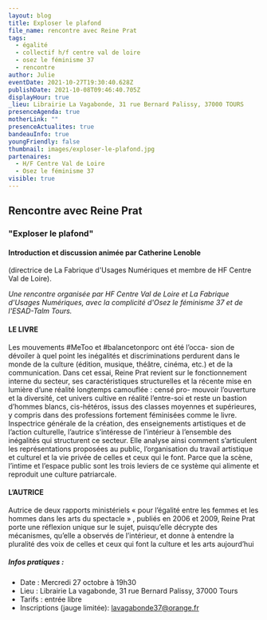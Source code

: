 ```yaml
---
layout: blog
title: Exploser le plafond
file_name: rencontre avec Reine Prat
tags:
  - égalité
  - collectif h/f centre val de loire
  - osez le féminisme 37
  - rencontre
author: Julie
eventDate: 2021-10-27T19:30:40.628Z
publishDate: 2021-10-08T09:46:40.705Z
displayHour: true
_lieu: Librairie La Vagabonde, 31 rue Bernard Palissy, 37000 TOURS
presenceAgenda: true
motherLink: ""
presenceActualites: true
bandeauInfo: true
youngFriendly: false
thumbnail: images/exploser-le-plafond.jpg
partenaires:
  - H/F Centre Val de Loire
  - Osez le féminisme 37
visible: true
---
```

## Rencontre avec Reine Prat
### "Exploser le plafond"
#### Introduction et discussion animée par Catherine Lenoble
(directrice de La Fabrique d'Usages Numériques et membre de HF Centre Val de Loire).

*Une rencontre organisée par HF Centre Val de Loire et La Fabrique d'Usages Numériques, avec la complicité d'Osez le féminisme 37 et de l'ESAD-Talm Tours.*


#### LE LIVRE
Les mouvements #MeToo et #balancetonporc ont été l’occa-
sion de dévoiler à quel point les inégalités et discriminations
perdurent dans le monde de la culture (édition, musique,
théâtre, cinéma, etc.) et de la communication. Dans cet essai,
Reine Prat revient sur le fonctionnement interne du secteur,
ses caractéristiques structurelles et la récente mise en
lumière d’une réalité longtemps camouflée : censé pro-
mouvoir l’ouverture et la diversité, cet univers cultive en réalité l’entre-soi et reste un bastion d’hommes blancs, cis-hétéros, issus des classes moyennes et supérieures, y compris dans
des professions fortement féminisées comme le livre.
Inspectrice générale de la création, des enseignements
artistiques et de l’action culturelle, l’autrice s’intéresse
de l’intérieur à l’ensemble des inégalités qui structurent
ce secteur. Elle analyse ainsi comment s’articulent les
représentations proposées au public, l’organisation du travail
artistique et culturel et la vie privée de celles et ceux qui le
font. Parce que la scène, l’intime et l’espace public sont les
trois leviers de ce système qui alimente et reproduit une
culture patriarcale.

#### L’AUTRICE
Autrice de deux rapports ministériels « pour l’égalité entre
les femmes et les hommes dans les arts du spectacle » ,
publiés en 2006 et 2009, Reine Prat porte une réflexion
unique sur le sujet, puisqu’elle décrypte des mécanismes,
qu’elle a observés de l’intérieur, et donne à entendre la
pluralité des voix de celles et ceux qui font la culture et les
arts aujourd’hui

##### Infos pratiques : 
* Date : Mercredi 27 octobre à 19h30
* Lieu : Librairie La vagabonde, 31 rue Bernard Palissy, 37000 Tours
* Tarifs : entrée libre
* Inscriptions (jauge limitée): lavagabonde37@orange.fr
